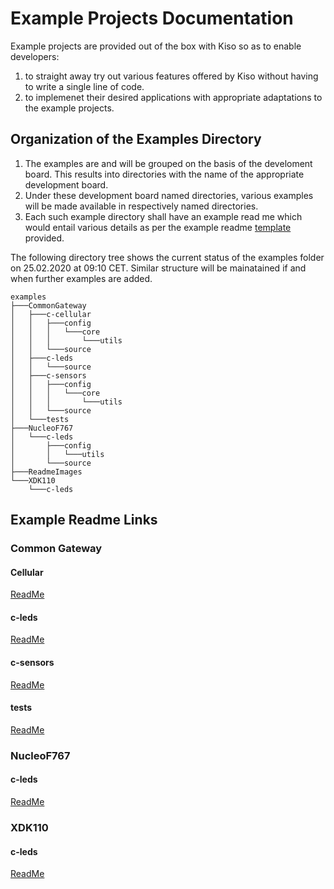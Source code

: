 # Example Projects Documentation

Example projects are provided out of the box with Kiso so as to enable developers:
1. to straight away try out various features offered by Kiso without having to write a single line of code.
2. to implemenet their desired applications with appropriate adaptations to the example projects.

## Organization of the Examples Directory

1. The examples are and will be grouped on the basis of the develoment board. This results into directories with the name of the appropriate development board.
2. Under these development board named directories, various examples will be made available in respectively named directories.
3. Each such example directory shall have an example read me which would entail various details as per the example readme [template](./examples_readme_blueprint.md) provided.

The following directory tree shows the current status of the examples folder on 25.02.2020 at 09:10 CET. Similar structure will be mainatained if and when further examples are added.


```tree
examples
├───CommonGateway
│   ├───c-cellular
│   │   ├───config
│   │   │   └───core
│   │   │       └───utils
│   │   └───source
│   ├───c-leds
│   │   └───source
│   ├───c-sensors
│   │   ├───config
│   │   │   └───core
│   │   │       └───utils
│   │   └───source
│   └───tests
├───NucleoF767
│   └───c-leds
│       ├───config
│       │   └───utils
│       └───source
├───ReadmeImages
└───XDK110
    └───c-leds
```


## Example Readme Links

### Common Gateway

#### Cellular
[ReadMe](./CommonGateway/c-cellular/readme.md)

#### c-leds
[ReadMe](./CommonGateway/c-leds/readme.md)

#### c-sensors
[ReadMe](./CommonGateway/c-sensors/readme.md)

#### tests
[ReadMe](./CommonGateway/tests/readme.md)

### NucleoF767

#### c-leds
[ReadMe](./NucleoF767/c-leds/readme.md)

### XDK110

#### c-leds
[ReadMe](./XDK110/c-leds/readme.md)


